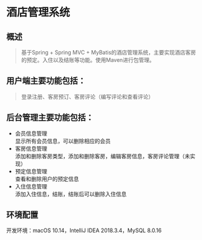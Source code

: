 # 酒店管理系统
## 概述
>基于Spring + Spring MVC + MyBatis的酒店管理系统，主要实现酒店客房的预定。入住以及结账等功能。使用Maven进行包管理。
## 用户端主要功能包括：
>登录注册、客房预订、客房评论（编写评论和查看评论）
## 后台管理主要功能包括：
* 会员信息管理<br>
显示所有会员信息，可以删除相应的会员<br>
* 客房信息管理<br>
添加和删除客房类型，添加和删除客房，编辑客房信息，客房评论管理（未实现）<br>
* 预定信息管理<br>
查看和删除用户的预定信息<br>
* 入住信息管理<br>
添加入住信息，结账，结账后可以删除入住信息<br>
## 环境配置
开发环境：macOS 10.14，IntelliJ IDEA 2018.3.4，MySQL 8.0.16
